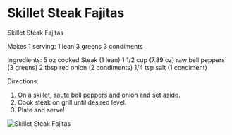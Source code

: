# Skillet Steak Fajitas

Skillet Steak Fajitas

Makes 1 serving:
1 lean
3 greens
3 condiments 

Ingredients:
5 oz cooked Steak (1 lean)
1 1/2 cup (7.89 oz) raw bell peppers (3 greens)
2 tbsp red onion (2 condiments)
1/4 tsp salt (1 condiment)

Directions:
1. On a skillet, sauté bell peppers and onion and set aside.
2. Cook steak on grill until desired level.
3. Plate and serve!

![Skillet Steak Fajitas](./Skillet%20Steak%20Fajitas.png)

